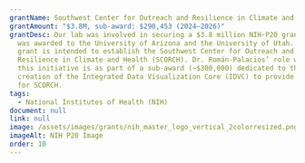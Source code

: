 ```yaml
---
grantName: Southwest Center for Outreach and Resilience in Climate and Health (SCORCH)
grantAmount: "$3.8M, sub-award: $290,453 (2024–2026)"
grantDesc: Our lab was involved in securing a $3.8 million NIH-P20 grant that
  was awarded to the University of Arizona and the University of Utah. This
  grant is intended to establish the Southwest Center for Outreach and
  Resilience in Climate and Health (SCORCH). Dr. Román-Palacios’ role within
  this initiative is as part of a sub-award (~$300,000) dedicated to the
  creation of the Integrated Data Visualization Core (IDVC) to provide support
  for SCORCH.
tags:
  - National Institutes of Health (NIH)
document: null
link: null
image: /assets/images/grants/nih_master_logo_vertical_2colorresized.png
imageAlt: NIH P20 Image
order: 10
---
```

